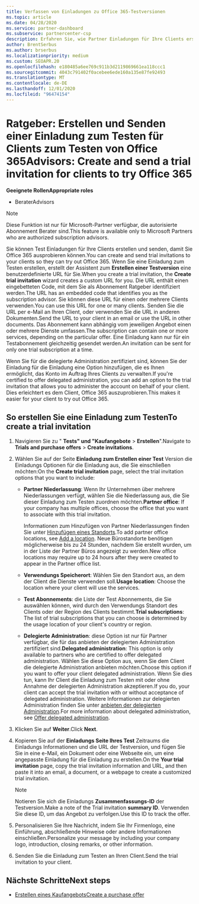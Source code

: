 ```yaml
---
title: Verfassen von Einladungen zu Office 365-Testversionen
ms.topic: article
ms.date: 04/28/2020
ms.service: partner-dashboard
ms.subservice: partnercenter-csp
description: Erfahren Sie, wie Partner Einladungen für Ihre Clients erstellen und senden können, um Office 365 zu testen. Partner sind ein autorisierter Abonnement Ratgeber.
author: BrentSerbus
ms.author: brserbus
ms.localizationpriority: medium
ms.custom: SEOAPR.20
ms.openlocfilehash: e180485a6ee769c911b3d2119869661ea118ccc1
ms.sourcegitcommit: 4043c791402f0acebee6ede160a135e87fe92493
ms.translationtype: MT
ms.contentlocale: de-DE
ms.lasthandoff: 12/01/2020
ms.locfileid: "96474154"
---
```

# <a name="advisors-create-and-send-a-trial-invitation-for-clients-to-try-office-365"></a><span data-ttu-id="05c08-104">Ratgeber: Erstellen und Senden einer Einladung zum Testen für Clients zum Testen von Office 365</span><span class="sxs-lookup"><span data-stu-id="05c08-104">Advisors: Create and send a trial invitation for clients to try Office 365</span></span>


<span data-ttu-id="05c08-105">**Geeignete Rollen**</span><span class="sxs-lookup"><span data-stu-id="05c08-105">**Appropriate roles**</span></span>

- <span data-ttu-id="05c08-106">Berater</span><span class="sxs-lookup"><span data-stu-id="05c08-106">Advisors</span></span>

> [!NOTE]
> <span data-ttu-id="05c08-107">Diese Funktion ist nur für Microsoft-Partner verfügbar, die autorisierte Abonnement Berater sind.</span><span class="sxs-lookup"><span data-stu-id="05c08-107">This feature is available only to Microsoft Partners who are authorized subscription advisors.</span></span>

<span data-ttu-id="05c08-108">Sie können Test Einladungen für Ihre Clients erstellen und senden, damit Sie Office 365 ausprobieren können.</span><span class="sxs-lookup"><span data-stu-id="05c08-108">You can create and send trial invitations to your clients so they can try out Office 365.</span></span> <span data-ttu-id="05c08-109">Wenn Sie eine Einladung zum Testen erstellen, erstellt der Assistent zum **Erstellen einer Testversion** eine benutzerdefinierte URL für Sie.</span><span class="sxs-lookup"><span data-stu-id="05c08-109">When you create a trial invitation, the **Create trial invitation** wizard creates a custom URL for you.</span></span> <span data-ttu-id="05c08-110">Die URL enthält einen eingebetteten Code, mit dem Sie als Abonnement Ratgeber identifiziert werden.</span><span class="sxs-lookup"><span data-stu-id="05c08-110">The URL has an embedded code that identifies you as the subscription advisor.</span></span> <span data-ttu-id="05c08-111">Sie können diese URL für einen oder mehrere Clients verwenden.</span><span class="sxs-lookup"><span data-stu-id="05c08-111">You can use this URL for one or many clients.</span></span> <span data-ttu-id="05c08-112">Senden Sie die URL per e-Mail an Ihren Client, oder verwenden Sie die URL in anderen Dokumenten.</span><span class="sxs-lookup"><span data-stu-id="05c08-112">Send the URL to your client in an email or use the URL in other documents.</span></span> <span data-ttu-id="05c08-113">Das Abonnement kann abhängig vom jeweiligen Angebot einen oder mehrere Dienste umfassen.</span><span class="sxs-lookup"><span data-stu-id="05c08-113">The subscription can contain one or more services, depending on the particular offer.</span></span> <span data-ttu-id="05c08-114">Eine Einladung kann nur für ein Testabonnement gleichzeitig gesendet werden.</span><span class="sxs-lookup"><span data-stu-id="05c08-114">An invitation can be sent for only one trial subscription at a time.</span></span>

<span data-ttu-id="05c08-115">Wenn Sie für die delegierte Administration zertifiziert sind, können Sie der Einladung für die Einladung eine Option hinzufügen, die es Ihnen ermöglicht, das Konto im Auftrag Ihres Clients zu verwalten.</span><span class="sxs-lookup"><span data-stu-id="05c08-115">If you're certified to offer delegated administration, you can add an option to the trial invitation that allows you to administer the account on behalf of your client.</span></span> <span data-ttu-id="05c08-116">Dies erleichtert es dem Client, Office 365 auszuprobieren.</span><span class="sxs-lookup"><span data-stu-id="05c08-116">This makes it easier for your client to try out Office 365.</span></span>

## <a name="to-create-a-trial-invitation"></a><span data-ttu-id="05c08-117">So erstellen Sie eine Einladung zum Testen</span><span class="sxs-lookup"><span data-stu-id="05c08-117">To create a trial invitation</span></span>

1. <span data-ttu-id="05c08-118">Navigieren Sie zu " **Tests" und "Kaufangebote**  >  **Erstellen**".</span><span class="sxs-lookup"><span data-stu-id="05c08-118">Navigate to **Trials and purchase offers** > **Create invitations**.</span></span>

2. <span data-ttu-id="05c08-119">Wählen Sie auf der Seite **Einladung zum Erstellen einer Test** Version die Einladungs Optionen für die Einladung aus, die Sie einschließen möchten:</span><span class="sxs-lookup"><span data-stu-id="05c08-119">On the **Create trial invitation** page, select the trial invitation options that you want to include:</span></span>

    - <span data-ttu-id="05c08-120">**Partner Niederlassung**: Wenn Ihr Unternehmen über mehrere Niederlassungen verfügt, wählen Sie die Niederlassung aus, die Sie dieser Einladung zum Testen zuordnen möchten.</span><span class="sxs-lookup"><span data-stu-id="05c08-120">**Partner office**: If your company has multiple offices, choose the office that you want to associate with this trial invitation.</span></span>

        <span data-ttu-id="05c08-121">Informationen zum Hinzufügen von Partner Niederlassungen finden Sie unter [Hinzufügen eines Standorts](manage-locations.md).</span><span class="sxs-lookup"><span data-stu-id="05c08-121">To add partner office locations, see [Add a location](manage-locations.md).</span></span> <span data-ttu-id="05c08-122">Neue Bürostandorte benötigen möglicherweise bis zu 24 Stunden, nachdem Sie erstellt wurden, um in der Liste der Partner Büros angezeigt zu werden.</span><span class="sxs-lookup"><span data-stu-id="05c08-122">New office locations may require up to 24 hours after they were created to appear in the Partner office list.</span></span>

    - <span data-ttu-id="05c08-123">**Verwendungs Speicherort**: Wählen Sie den Standort aus, an dem der Client die Dienste verwenden soll.</span><span class="sxs-lookup"><span data-stu-id="05c08-123">**Usage location**: Choose the location where your client will use the services.</span></span>
    - <span data-ttu-id="05c08-124">**Test Abonnements**: die Liste der Test Abonnements, die Sie auswählen können, wird durch den Verwendungs Standort des Clients oder der Region des Clients bestimmt.</span><span class="sxs-lookup"><span data-stu-id="05c08-124">**Trial subscriptions**: The list of trial subscriptions that you can choose is determined by the usage location of your client's country or region.</span></span>
    - <span data-ttu-id="05c08-125">**Delegierte Administration**: diese Option ist nur für Partner verfügbar, die für das anbieten der delegierten Administration zertifiziert sind.</span><span class="sxs-lookup"><span data-stu-id="05c08-125">**Delegated administration**: This option is only available to partners who are certified to offer delegated administration.</span></span> <span data-ttu-id="05c08-126">Wählen Sie diese Option aus, wenn Sie dem Client die delegierte Administration anbieten möchten.</span><span class="sxs-lookup"><span data-stu-id="05c08-126">Choose this option if you want to offer your client delegated administration.</span></span> <span data-ttu-id="05c08-127">Wenn Sie dies tun, kann Ihr Client die Einladung zum Testen mit oder ohne Annahme der delegierten Administration akzeptieren.</span><span class="sxs-lookup"><span data-stu-id="05c08-127">If you do, your client can accept the trial invitation with or without acceptance of delegated administration.</span></span> <span data-ttu-id="05c08-128">Weitere Informationen zur delegierten Administration finden Sie unter [anbieten der delegierten Administration](customers-revoke-admin-privileges.md).</span><span class="sxs-lookup"><span data-stu-id="05c08-128">For more information about delegated administration, see [Offer delegated administration](customers-revoke-admin-privileges.md).</span></span>

3. <span data-ttu-id="05c08-129">Klicken Sie auf **Weiter**.</span><span class="sxs-lookup"><span data-stu-id="05c08-129">Click **Next**.</span></span>

4. <span data-ttu-id="05c08-130">Kopieren Sie auf der **Einladungs Seite Ihres Test** Zeitraums die Einladungs Informationen und die URL der Testversion, und fügen Sie Sie in eine e-Mail, ein Dokument oder eine Webseite ein, um eine angepasste Einladung für die Einladung zu erstellen.</span><span class="sxs-lookup"><span data-stu-id="05c08-130">On the **Your trial invitation** page, copy the trial invitation information and URL, and then paste it into an email, a document, or a webpage to create a customized trial invitation.</span></span>

    > [!NOTE]
    > <span data-ttu-id="05c08-131">Notieren Sie sich die Einladungs **Zusammenfassungs-ID** der Testversion.</span><span class="sxs-lookup"><span data-stu-id="05c08-131">Make a note of the Trial invitation **summary ID**.</span></span> <span data-ttu-id="05c08-132">Verwenden Sie diese ID, um das Angebot zu verfolgen.</span><span class="sxs-lookup"><span data-stu-id="05c08-132">Use this ID to track the offer.</span></span>

5. <span data-ttu-id="05c08-133">Personalisieren Sie Ihre Nachricht, indem Sie Ihr Firmenlogo, eine Einführung, abschließende Hinweise oder andere Informationen einschließen.</span><span class="sxs-lookup"><span data-stu-id="05c08-133">Personalize your message by including your company logo, introduction, closing remarks, or other information.</span></span>

6. <span data-ttu-id="05c08-134">Senden Sie die Einladung zum Testen an Ihren Client.</span><span class="sxs-lookup"><span data-stu-id="05c08-134">Send the trial invitation to your client.</span></span>

## <a name="next-steps"></a><span data-ttu-id="05c08-135">Nächste Schritte</span><span class="sxs-lookup"><span data-stu-id="05c08-135">Next steps</span></span>

- [<span data-ttu-id="05c08-136">Erstellen eines Kaufangebots</span><span class="sxs-lookup"><span data-stu-id="05c08-136">Create a purchase offer</span></span>](advisor-create-a-purchase-offer.md)
